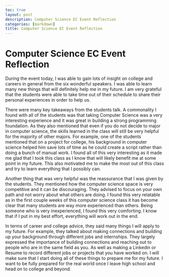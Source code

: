 ```yaml
---
toc: true
layout: post
description: Computer Science EC Event Reflection
categories: [markdown]
title: Computer Science EC Event Reflection
---
```

# Computer Science EC Event Reflection 


During the event today, I was able to gain lots of insight on college and careers in general from the six wonderful speakers. I was able to learn many new things that will definitely help me in my future. I am very grateful that the students were able to take time out of their schedule to share their personal experiences in order to help us.

There were many key takeaways from the students talk. A commonality I found with all of the students was that taking Computer Science was a very interesting experience and it was great in building a strong programming foundation. As they also mentioned that even if you do not decide to major in computer science, the skills learned in the class will still be very helpful for the majority of other majors. For example, one of the students mentioned that on a project for college, his background in computer science helped him save lots of time as he could create a script rather than doing a bunch of manual work. I found all of this very interesting as it made me glad that I took this class as I know that will likely benefit me at some point in my future. This also motivated me to make the most out of this class and try to learn everything that I possibly can.

Another thing that was very helpful was the reassurance that I was given by the students. They mentioned how the computer science space is very competitive and it can be discouraging. They advised to focus on your own path and not worry about what others are doing. I found this very relatable as in the first couple weeks of this computer science class it has become clear that many students are way more experienced than others. Being someone who is very inexperienced, I found this very comforting. I know that if I put in my best effort, everything will work out in the end.

In terms of career and college advice, they said many things I will apply to my future. For example, they talked about making connections and building up your background through different jobs and internships. They largely expressed the importance of building connections and reaching out to people who are in the same field as you. As well as making a Linkedin or Resume to record different jobs or projects that you have worked on. I will make sure that I start doing all of these things to prepare me for my future. I want to be fully prepared for the real world once I leave high school and head on to college and beyond.